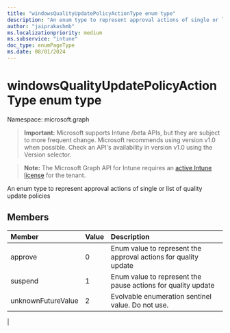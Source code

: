 ```yaml
---
title: "windowsQualityUpdatePolicyActionType enum type"
description: "An enum type to represent approval actions of single or list of quality update policies"
author: "jaiprakashmb"
ms.localizationpriority: medium
ms.subservice: "intune"
doc_type: enumPageType
ms.date: 08/01/2024
---
```


# windowsQualityUpdatePolicyActionType enum type

Namespace: microsoft.graph

> **Important:** Microsoft supports Intune /beta APIs, but they are subject to more frequent change. Microsoft recommends using version v1.0 when possible. Check an API's availability in version v1.0 using the Version selector.

> **Note:** The Microsoft Graph API for Intune requires an [active Intune license](https://go.microsoft.com/fwlink/?linkid=839381) for the tenant.

An enum type to represent approval actions of single or list of quality update policies

## Members
|Member|Value|Description|
|:---|:---|:---|
|approve|0|Enum value to represent the approval actions for quality update|
|suspend|1|Enum value to represent the pause actions for quality update|
|unknownFutureValue|2|Evolvable enumeration sentinel value. Do not use.
|